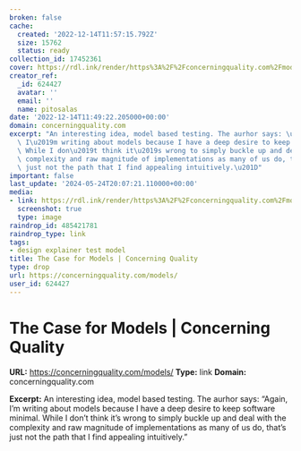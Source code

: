 ```yaml
---
broken: false
cache:
  created: '2022-12-14T11:57:15.792Z'
  size: 15762
  status: ready
collection_id: 17452361
cover: https://rdl.ink/render/https%3A%2F%2Fconcerningquality.com%2Fmodels%2F
creator_ref:
  _id: 624427
  avatar: ''
  email: ''
  name: pitosalas
date: '2022-12-14T11:49:22.205000+00:00'
domain: concerningquality.com
excerpt: "An interesting idea, model based testing. The aurhor says: \u201CAgain,\
  \ I\u2019m writing about models because I have a deep desire to keep software minimal.\
  \ While I don\u2019t think it\u2019s wrong to simply buckle up and deal with the\
  \ complexity and raw magnitude of implementations as many of us do, that\u2019s\
  \ just not the path that I find appealing intuitively.\u201D"
important: false
last_update: '2024-05-24T20:07:21.110000+00:00'
media:
- link: https://rdl.ink/render/https%3A%2F%2Fconcerningquality.com%2Fmodels%2F
  screenshot: true
  type: image
raindrop_id: 485421781
raindrop_type: link
tags:
- design explainer test model
title: The Case for Models | Concerning Quality
type: drop
url: https://concerningquality.com/models/
user_id: 624427
---
```


# The Case for Models | Concerning Quality

**URL:** https://concerningquality.com/models/
**Type:** link
**Domain:** concerningquality.com

**Excerpt:** An interesting idea, model based testing. The aurhor says: “Again, I’m writing about models because I have a deep desire to keep software minimal. While I don’t think it’s wrong to simply buckle up and deal with the complexity and raw magnitude of implementations as many of us do, that’s just not the path that I find appealing intuitively.”
